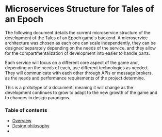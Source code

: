 # Microservices Structure for Tales of an Epoch

The following document details the current microservice structure of the development of the Tales of an Epoch game's backend. A microservice architecture was chosen as each one can scale independently, they can be designed separately depending on the needs of the service, and they allow for the compartmentalization of development into easier to handle parts.

Each service will focus on a different core aspect of the game and, depending on the needs of each, use different technologies as needed. They will communicate with each other through APIs or message brokers, as the needs and performance requirements of the project determine.

This is a prototype of a document, meaning it will change as the development continues to grow to adapt to the new growth of the game and to changes in design paradigms.

### Table of contents

- [Overview]()
- [Design philosophy]()
- 